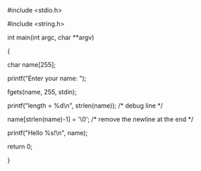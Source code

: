 #include <stdio.h>

#include <string.h>

int main(int argc, char **argv)

{

char name[255];

printf("Enter your name: ");

fgets(name, 255, stdin);

printf("length = %d\n", strlen(name)); /* debug line */

name[strlen(name)-1] = '\0'; /* remove the newline at the end */

printf("Hello %s!\n", name);

return 0;

}
